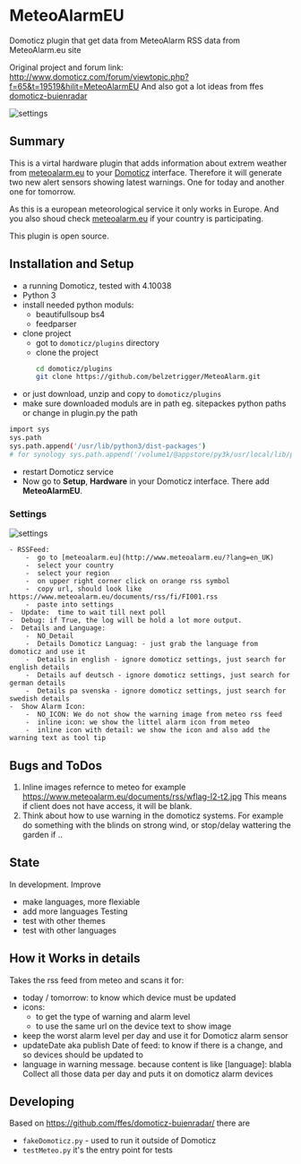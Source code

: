 # MeteoAlarmEU
Domoticz plugin that get data from MeteoAlarm RSS data from MeteoAlarm.eu site

Original project 
and forum link: http://www.domoticz.com/forum/viewtopic.php?f=65&t=19519&hilit=MeteoAlarmEU
And also got a lot ideas from ffes [domoticz-buienradar](https://github.com/ffes/domoticz-buienradar/)

![settings](https://github.com/belzetrigger/domoticz-MeteoAlarmEU/raw/master/resources/unit_en_ml_warnings.PNG)

## Summary
This is a virtal hardware plugin that adds information about extrem weather from [meteoalarm.eu](http://www.meteoalarm.eu/) to your [Domoticz](https://www.domoticz.com/) interface. Therefore it will generate two new alert sensors showing latest warnings. One for today and another one for tomorrow.

As this is a european meteorological service it only works in Europe. And you also shoud check [meteoalarm.eu](http://www.meteoalarm.eu/about.php?lang=en_UK) if your country is participating. 

This plugin is open source.



## Installation and Setup
- a running Domoticz, tested with 4.10038
- Python 3
- install needed python moduls:
  - beautifullsoup bs4
  - feedparser
- clone project
    - got to `domoticz/plugins` directory 
    - clone the project
        ```bash
        cd domoticz/plugins
        git clone https://github.com/belzetrigger/MeteoAlarm.git
        ```
- or just download, unzip and copy to `domoticz/plugins` 
- make sure downloaded moduls are in path eg. sitepackes python paths or change in plugin.py the path
```bash
import sys
sys.path
sys.path.append('/usr/lib/python3/dist-packages')
# for synology sys.path.append('/volume1/@appstore/py3k/usr/local/lib/python3.5/site-packages')
```
- restart Domoticz service
- Now go to **Setup**, **Hardware** in your Domoticz interface. There add
**MeteoAlarmEU**.
### Settings
![settings](https://github.com/belzetrigger/domoticz-MeteoAlarmEU/raw/master/resources/settings.PNG)

    - RSSFeed:
        -  go to [meteoalarm.eu](http://www.meteoalarm.eu/?lang=en_UK)
        -  select your country
        -  select your region
        -  on upper right corner click on orange rss symbol
        -  copy url, should look like https://www.meteoalarm.eu/documents/rss/fi/FI001.rss
        -  paste into settings
    -  Update:  time to wait till next poll
    -  Debug: if True, the log will be hold a lot more output.
    -  Details and Language:
        -  NO_Detail
        -  Details Domoticz Languag: - just grab the language from domoticz and use it
        -  Details in english - ignore domoticz settings, just search for english details 
        -  Details auf deutsch - ignore domoticz settings, just search for german details 
        -  Details pa svenska - ignore domoticz settings, just search for swedish details 
    -  Show Alarm Icon:
        -  NO_ICON: We do not show the warning image from meteo rss feed
        -  inline icon: we show the littel alarm icon from meteo
        -  inline icon with detail: we show the icon and also add the warning text as tool tip


## Bugs and ToDos
1. Inline images refernce to meteo for example https://www.meteoalarm.eu/documents/rss/wflag-l2-t2.jpg  This means if client does not have access, it will be blank.
2. Think about how to use warning in the domoticz systems. For example do something with the blinds on strong wind, or stop/delay wattering the garden if ..

## State
In development. 
Improve
- make languages, more flexiable
- add more languages
Testing 
 - test with other themes
 - test with other languages
 
## How it Works in details
Takes the rss feed from meteo and scans it for:
- today / tomorrow: to know which device must be updated
- icons: 
    - to get the type of warning and alarm level
    - to use the same url on the device text to show image 
- keep the worst alarm level per day and use it for Domoticz alarm sensor
- updateDate aka publish Date of feed: to know if there is a change, and so devices should be updated to
- language in warning message. because content is like [language]: blabla
Collect all those data per day and puts it on domoticz alarm devices

## Developing
Based on https://github.com/ffes/domoticz-buienradar/ there are
 -  `fakeDomoticz.py` - used to run it outside of Domoticz
 -  `testMeteo.py` it's the entry point for tests
